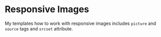 # Responsive Images

My templates how to work with responsive images includes `picture` and `source` tags and `srcset` attribute. 
